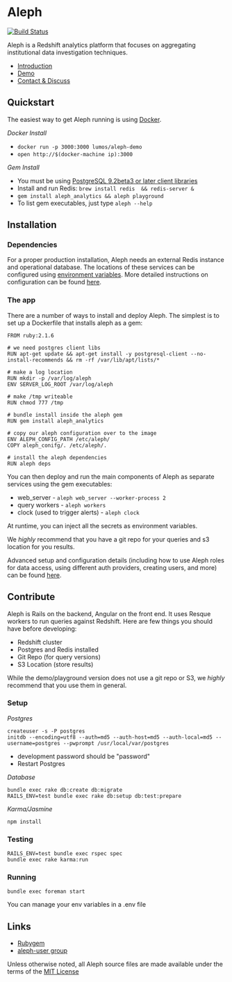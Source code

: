 # Aleph

[![Build Status](https://api.travis-ci.org/lumoslabs/aleph.svg?branch=master)](https://magnum.travis-ci.com/lumoslabs/self_service_analytics)

Aleph is a Redshift analytics platform that focuses on aggregating institutional data investigation techniques.

- [Introduction](http://engineering.lumosity.com/aleph)
- [Demo](http://aleph-playground.lumosity.com/queries)
- [Contact & Discuss](https://groups.google.com/forum/#!forum/aleph-user)

## Quickstart
The easiest way to get Aleph running is using [Docker](https://docs.docker.com/mac/step_one/).

*Docker Install*

* `docker run -p 3000:3000 lumos/aleph-demo`
* `open http://$(docker-machine ip):3000`

*Gem Install*

* You must be using [PostgreSQL 9.2beta3 or later client libraries](https://kkob.us/2014/12/20/homebrew-and-postgresql-9-4/)
* Install and run Redis: `brew install redis  && redis-server &`
* `gem install aleph_analytics && aleph playground`
* To list gem executables, just type `aleph --help`

## Installation

### Dependencies
For a proper production installation, Aleph needs an external Redis instance and operational database. The locations of these services can be configured using [environment variables](docs/ENVIRONMENT_VARIABLES.md). More detailed instructions on configuration can be found [here](docs/ADVANCED_CONFIGURATION.md).

### The app
There are a number of ways to install and deploy Aleph. The simplest is to set up a Dockerfile that installs aleph as a gem:

    FROM ruby:2.1.6

    # we need postgres client libs
    RUN apt-get update && apt-get install -y postgresql-client --no-install-recommends && rm -rf /var/lib/apt/lists/*

    # make a log location
    RUN mkdir -p /var/log/aleph
    ENV SERVER_LOG_ROOT /var/log/aleph

    # make /tmp writeable
    RUN chmod 777 /tmp

    # bundle install inside the aleph gem
    RUN gem install aleph_analytics

    # copy our aleph configuration over to the image
    ENV ALEPH_CONFIG_PATH /etc/aleph/
    COPY aleph_conifg/. /etc/aleph/.

    # install the aleph dependencies
    RUN aleph deps


You can then deploy and run the main components of Aleph as separate services using the gem executables:

- web_server - `aleph web_server --worker-process 2`
- query workers - `aleph workers`  
- clock (used to trigger alerts) - `aleph clock`  

At runtime, you can inject all the secrets as environment variables.

We *highly* recommend that you have a git repo for your queries and s3 location for you results.

Advanced setup and configuration details (including how to use Aleph roles for data access, using different auth providers, creating users, and more) can be found [here](docs/ADVANCED_CONFIGURATION.md).

## Contribute
Aleph is Rails on the backend, Angular on the front end. It uses Resque workers to run queries against Redshift. Here are few things you should have before developing:

* Redshift cluster
* Postgres and Redis installed
* Git Repo (for query versions)
* S3 Location (store results)

While the demo/playground version does not use a git repo or S3, we *highly* recommend that you use them in general.

### Setup
*Postgres*

    createuser -s -P postgres
    initdb --encoding=utf8 --auth=md5 --auth-host=md5 --auth-local=md5 --username=postgres --pwprompt /usr/local/var/postgres
* development password should be "password"
* Restart Postgres

*Database*

    bundle exec rake db:create db:migrate
    RAILS_ENV=test bundle exec rake db:setup db:test:prepare

*Karma/Jasmine*

    npm install

### Testing

    RAILS_ENV=test bundle exec rspec spec
    bundle exec rake karma:run

### Running

    bundle exec foreman start
You can manage your env variables in a .env file

## Links

- [Rubygem](https://rubygems.org/gems/aleph_analytics)
- [aleph-user group](https://groups.google.com/forum/#!forum/aleph-user)


Unless otherwise noted, all Aleph source files are made available under the terms of the [MIT License](https://github.com/lumoslabs/aleph/blob/master/LICENSE)
